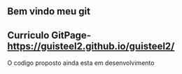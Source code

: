 ## Bem vindo meu git
## Curriculo GitPage- https://guisteel2.github.io/guisteel2/

O codigo proposto ainda esta em desenvolvimento
